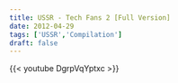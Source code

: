 ```yaml
---
title: USSR - Tech Fans 2 [Full Version]
date: 2012-04-29
tags: ['USSR','Compilation']
draft: false
---
```

{{< youtube DgrpVqYptxc >}}
